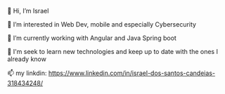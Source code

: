 👋 Hi, I’m Israel

👀 I’m interested in Web Dev, mobile and especially Cybersecurity

🌱 I’m currently working with Angular and Java Spring boot

💞️ I'm seek to learn new technologies and keep up to date with the ones I already know

📫 my linkdin: https://www.linkedin.com/in/israel-dos-santos-candeias-318434248/
